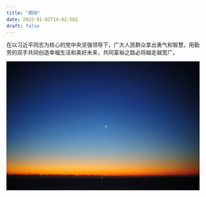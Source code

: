 ```yaml
---
title: "期待"
date: 2022-01-02T14:02:58Z
draft: false
---
```


在以习近平同志为核心的党中央坚强领导下，广大人民群众拿出勇气和智慧，用勤劳的双手共同创造幸福生活和美好未来，共同富裕之路必将越走越宽广。

![20220113232310](https://raw.githubusercontent.com/Gzk738/vps_picgo/master/images/20220113232310.png "自力更生，艰苦奋斗")